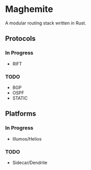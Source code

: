 Maghemite
=========

A modular routing stack written in Rust.

## Protocols

### In Progress
- RIFT

### TODO
- BGP
- OSPF
- STATIC

## Platforms

### In Progress
- Illumos/Helios

### TODO
- Sidecar/Dendrite
